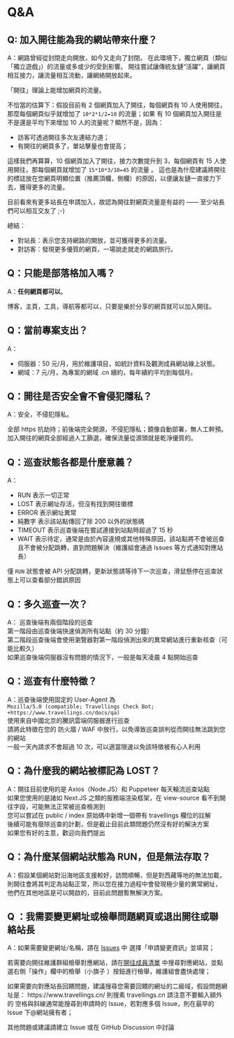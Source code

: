 # Q&A

## Q: 加入開往能為我的網站帶來什麼？

A：網路曾經從封閉走向開放，如今又走向了封閉。 在此環境下，獨立網頁（類似「獨立遊戲」）的流量或多或少的受到影響。 開往嘗試讓傳統友鏈“活躍”，讓網頁相互接力，讓流量相互流動，讓網絡開放起來。

「開往」理論上能增加網頁的流量。

不恰當的估算下：假設目前有 2 個網頁加入了開往，每個網頁有 10 人使用開往，那麼每個網頁似乎就增加了 `10*2*1/2=10` 的流量；如果 有 10 個網頁加入開往是不是還是平均下來增加 10 人的流量呢？顯然不是，因為：

- 訪客可透過開往多次友連結力道；
- 有開往的網頁多了，單站擊量也會提高；

這樣我們再算算，10 個網頁加入了開往，接力次數提升到 3，每個網頁有 15 人使用開往，那每個網頁就增加了 `15*10*3/10=45` 的流量 。
這也是為什麼建議將開往的標誌放在您網頁明顯位置（推薦頂欄，側欄）的原因，以便讓友鏈一直接力下去，獲得更多的流量。

目前看來有更多站長在申請加入，故認為開往對網頁流量是有益的 —— 至少站長們可以相互交友了 ;-)

總結：

- 對站長：表示您支持網路的開放，並可獲得更多的流量。
- 對訪客：發現更多優質的網頁，一場說走就走的網路旅行。

## Q：只能是部落格加入嗎？

A：**任何網頁都可以**。

博客，主頁，工具，導航等都可以，只要是樂於分享的網頁就可以加入開往。

## Q：當前專案支出？

A：

- 伺服器：50 元/月，用於維護項目，如統計資料及觀測成員網站線上狀態。
- 網域：7 元/月，為專案的網域 .cn 續約，每年續約平均到每個月。

## Q：開往是否安全會不會侵犯隱私？

A：安全，不侵犯隱私。

全部 https 抗劫持；前後端完全開源，不侵犯隱私；鏡像自動部署，無人工幹預。 加入開往的網頁全部經過人工篩選，確保流量從源頭就是乾淨優質的。

## Q：巡查狀態各都是什麼意義？

A：

- RUN 表示一切正常
- LOST 表示網址存活，但沒有找到開往徽標
- ERROR 表示網址異常
- 純數字 表示該站點傳回了除 200 以外的狀態碼
- TIMEOUT 表示巡查後端在嘗試連接到站點時超過了 15 秒
- WAIT 表示待定，通常是由於內容違規或其他特殊原因，該站點將不會被巡查且不會被分配跳轉，直到問題解決（維護組會通過 Issues 等方式通知對應站長）

僅 `RUN` 狀態會被 API 分配跳轉，更新狀態請等待下一次巡查，滑鼠懸停在巡查狀態上可以查看部分錯誤原因

## Q：多久巡查一次？

A：
巡查後端有兩個階段的巡查\
第一階段由巡查後端快速偵測所有站點（約 30 分鐘）\
第二階段巡查後端會使用瀏覽器對第一階段偵測出來的異常網站進行重新核查（可能比較久）\
如果巡查後端伺服器沒有問題的情況下，一般是每天凌晨 4 點開始巡查

## Q：巡查有什麼特徵？

A：巡查後端使用固定的 User-Agent 為\
`Mozilla/5.0 (compatible; Travellings Check Bot; +https://www.travellings.cn/docs/qa)`\
使用來自中國北京的騰訊雲端伺服器進行巡查\
請將此特徵在您的 防火牆 / WAF 中放行，以免導致巡查誤判從而開往無法跳到您的網站\
一般一天內請求不會超過 10 次，可以適當限速以免該特徵被有心人利用

## Q：為什麼我的網站被標記為 LOST？

A：開往目前使用的是 Axios（Node.JS）和 Puppeteer 每天輪流巡查站點\
如果您使用的是諸如 Next.JS 之類的服務端渲染框架，在 view-source 看不到開往字段，可能無法正常被巡查檢測到\
您可以嘗試在 public / index 原始碼中新增一個帶有 travellings 欄位的註解\
後續可能有廢除巡查的計劃，但是截止目前此類問題仍然沒有好的解決方案\
如果您有好的主意，歡迎向我們提出

## Q：為什麼某個網站狀態為 RUN，但是無法存取？

A：假設某個網站對沿海地區支援較好，訪問順暢，但是對西藏等地的無法加載，則開往會將其判定為站點正常，所以您在接力過程中會發現極少量的異常網址， 他們在其他地區是可以開啟的，目前此問題暫無解決方案。

## Q ：我需要變更網址或檢舉問題網頁或退出開往或聯絡站長

A：如果需要變更網址/名稱，請在 [Issues](https://github.com/travellings-link/travellings/issues) 中 選擇「申請變更資訊」並填寫；

若需要向開往維護群組檢舉對應網站，請在[開往成員清單](https://list.travellings.cn/) 中搜尋對應網站，並點選右側「操作」欄中的檢舉（小旗子 ）按鈕進行檢舉，維護組會盡快處理；

如果需要向對應站長回饋問題，建議搜尋您需要回饋的網址的二級域，假設問題網址是： https\://www\.travellings.cn/ 則搜素 travellings.cn 請注意不要輸入額外的 空格與斜線通常能搜尋到申請時的 Issue，若對應多個 Issue，則在最早的 Issue 下@網站擁有者；

其他問題或建議請建立 Issue 或在 GitHub Discussion 中討論
